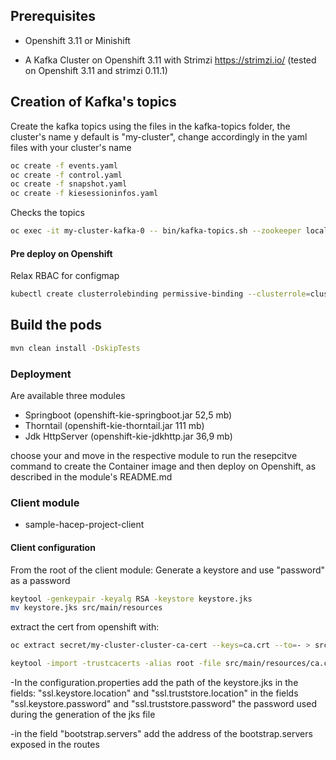 ## Prerequisites

- Openshift 3.11 or Minishift

- A Kafka Cluster on Openshift 3.11 with Strimzi https://strimzi.io/
(tested on Openshift 3.11 and strimzi 0.11.1)

## Creation of Kafka's topics
Create the kafka topics using the files in the kafka-topics folder, 
the cluster's name y default is "my-cluster", change accordingly in 
the yaml files with your cluster's name 
```sh
oc create -f events.yaml
oc create -f control.yaml
oc create -f snapshot.yaml
oc create -f kiesessioninfos.yaml
```
Checks the topics
```sh
oc exec -it my-cluster-kafka-0 -- bin/kafka-topics.sh --zookeeper localhost:2181 --describe
```

#### Pre deploy on Openshift
Relax RBAC for configmap
```sh
kubectl create clusterrolebinding permissive-binding --clusterrole=cluster-admin --group=system:serviceaccounts
```

## Build the pods
```sh
mvn clean install -DskipTests
```
### Deployment
Are available three modules 

- Springboot     (openshift-kie-springboot.jar 52,5 mb)
- Thorntail      (openshift-kie-thorntail.jar 111 mb)
- Jdk HttpServer (openshift-kie-jdkhttp.jar 36,9 mb)

choose your and move in the respective module to run the resepcitve command 
to create the Container image and then deploy on Openshift, as described in the module's README.md

### Client module
- sample-hacep-project-client 

#### Client configuration
From the root of the client module:
Generate a keystore and use "password" as a password
```sh
keytool -genkeypair -keyalg RSA -keystore keystore.jks
mv keystore.jks src/main/resources
```
extract the cert from openshift with:
```sh
oc extract secret/my-cluster-cluster-ca-cert --keys=ca.crt --to=- > src/main/resources/ca.crt
```
```sh
keytool -import -trustcacerts -alias root -file src/main/resources/ca.crt -keystore src/main/resources/keystore.jks -storepass password -noprompt
```

-In the configuration.properties add the path of the keystore.jks 
in the fields:
"ssl.keystore.location"
and 
"ssl.truststore.location"
in the fields
"ssl.keystore.password"
and 
"ssl.truststore.password"
the password used during the generation of the jks file

-in the field
"bootstrap.servers"
add the address of the bootstrap.servers exposed in the routes